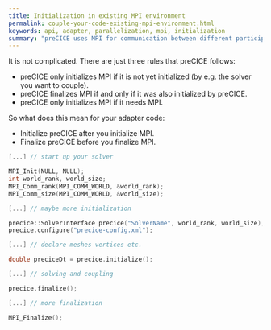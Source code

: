 ```yaml
---
title: Initialization in existing MPI environment
permalink: couple-your-code-existing-mpi-environment.html
keywords: api, adapter, parallelization, mpi, initialization
summary: "preCICE uses MPI for communication between different participants (and also for communication between ranks of the same participant). So are there any problems if the solver that you intend to couple also already uses MPI (e.g. for parallelization)? Who should initialize MPI? Who should finalize MPI? This is what we discuss here."
---
```


It is not complicated. There are just three rules that preCICE follows:

* preCICE only initializes MPI if it is not yet initialized (by e.g. the solver you want to couple).
* preCICE finalizes MPI if and only if it was also initialized by preCICE.
* preCICE only initializes MPI if it needs MPI.

So what does this mean for your adapter code:

* Initialize preCICE after you initialize MPI.
* Finalize preCICE before you finalize MPI.

```cpp
[...] // start up your solver

MPI_Init(NULL, NULL);
int world_rank, world_size;
MPI_Comm_rank(MPI_COMM_WORLD, &world_rank);
MPI_Comm_size(MPI_COMM_WORLD, &world_size);

[...] // maybe more initialization

precice::SolverInterface precice("SolverName", world_rank, world_size);
precice.configure("precice-config.xml");

[...] // declare meshes vertices etc.

double preciceDt = precice.initialize();

[...] // solving and coupling

precice.finalize();

[...] // more finalization

MPI_Finalize();

```
